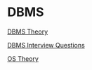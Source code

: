 # DBMS

[DBMS Theory](https://divyanshrastogi51.github.io/CS-Theory/DBMS_Theory.html)

[DBMS Interview Questions](https://divyanshrastogi51.github.io/CS-Theory/DBMS_Interview_Questions.html)

[OS Theory](https://divyanshrastogi51.github.io/CS-Theory/Operating_Systems_Theory)

